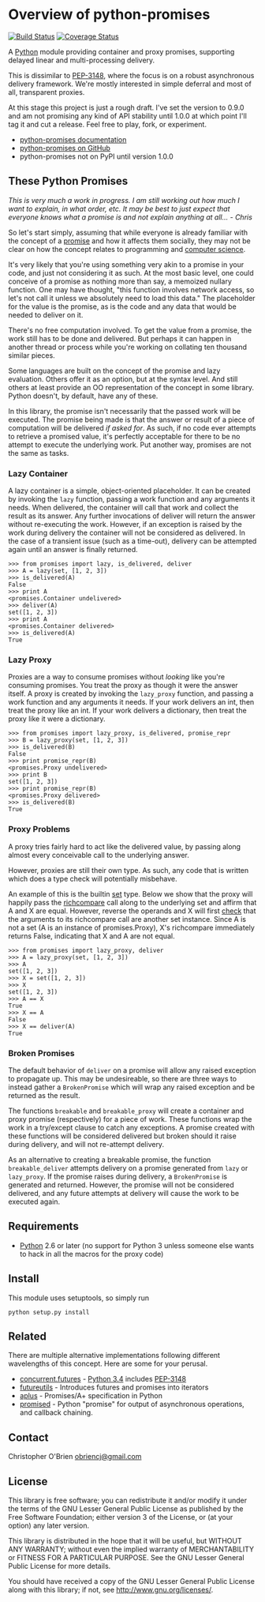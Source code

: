 
# Overview of python-promises

[![Build Status](https://travis-ci.org/obriencj/python-promises.png?branch=master)](https://travis-ci.org/obriencj/python-promises)
[![Coverage Status](https://coveralls.io/repos/obriencj/python-promises/badge.png?branch=master)](https://coveralls.io/r/obriencj/python-promises?branch=master)

A [Python] module providing container and proxy promises, supporting
delayed linear and multi-processing delivery.

This is dissimilar to [PEP-3148], where the focus is on a robust
asynchronous delivery framework. We're mostly interested in simple
deferral and most of all, transparent proxies.

At this stage this project is just a rough draft. I've set the version
to 0.9.0 and am not promising any kind of API stability until 1.0.0 at
which point I'll tag it and cut a release. Feel free to play, fork, or
experiment.

* [python-promises documentation][docs]
* [python-promises on GitHub][github]
* python-promises not on PyPI until version 1.0.0

[python]: http://python.org "Python"

[pep-3148]: http://www.python.org/dev/peps/pep-3148
"PEP-3148 - futures - execute computations asynchronously"

[docs]: http://obriencj.preoccupied.net/python-promises/

[github]: https://github.com/obriencj/python-promises/
"python-promises on GitHub"


## These Python Promises

*This is very much a work in progress. I am still working out how much
 I want to explain, in what order, etc. It may be best to just expect
 that everyone knows what a promise is and not explain anything at
 all... - Chris*

So let's start simply, assuming that while everyone is already
familiar with the concept of a [promise][promise-noun] and how it
affects them socially, they may not be clear on how the concept
relates to programming and [computer science][cs-promise].

It's very likely that you're using something very akin to a promise in
your code, and just not considering it as such. At the most basic
level, one could conceive of a promise as nothing more than say, a
memoized nullary function. One may have thought, "this function
involves network access, so let's not call it unless we absolutely
need to load this data." The placeholder for the value is the promise,
as is the code and any data that would be needed to deliver on it.

There's no free computation involved. To get the value from a promise,
the work still has to be done and delivered. But perhaps it can happen
in another thread or process while you're working on collating ten
thousand similar pieces.

Some languages are built on the concept of the promise and lazy
evaluation. Others offer it as an option, but at the syntax level. And
still others at least provide an OO representation of the concept in
some library. Python doesn't, by default, have any of these.

In this library, the promise isn't necessarily that the passed work
will be executed. The promise being made is that the answer or result
of a piece of computation will be delivered *if asked for*. As such,
if no code ever attempts to retrieve a promised value, it's perfectly
acceptable for there to be no attempt to execute the underlying
work. Put another way, promises are not the same as tasks.

[promise-noun]: http://en.wiktionary.org/wiki/promise#Noun

[cs-promise]: http://en.wikipedia.org/wiki/Futures_and_promises
"Futures and Promises"


### Lazy Container

A lazy container is a simple, object-oriented placeholder. It can be
created by invoking the `lazy` function, passing a work function and
any arguments it needs. When delivered, the container will call that
work and collect the result as its answer. Any further invocations of
deliver will return the answer without re-executing the work. However,
if an exception is raised by the work during delivery the container
will not be considered as delivered. In the case of a transient issue
(such as a time-out), delivery can be attempted again until an answer
is finally returned.

```
>>> from promises import lazy, is_delivered, deliver
>>> A = lazy(set, [1, 2, 3])
>>> is_delivered(A)
False
>>> print A
<promises.Container undelivered>
>>> deliver(A)
set([1, 2, 3])
>>> print A
<promises.Container delivered>
>>> is_delivered(A)
True
```


### Lazy Proxy

Proxies are a way to consume promises without *looking* like you're
consuming promises. You treat the proxy as though it were the answer
itself. A proxy is created by invoking the `lazy_proxy` function, and
passing a work function and any arguments it needs. If your work
delivers an int, then treat the proxy like an int. If your work
delivers a dictionary, then treat the proxy like it were a dictionary.

```
>>> from promises import lazy_proxy, is_delivered, promise_repr
>>> B = lazy_proxy(set, [1, 2, 3])
>>> is_delivered(B)
False
>>> print promise_repr(B)
<promises.Proxy undelivered>
>>> print B
set([1, 2, 3])
>>> print promise_repr(B)
<promises.Proxy delivered>
>>> is_delivered(B)
True
```


### Proxy Problems

A proxy tries fairly hard to act like the delivered value, by passing
along almost every conceivable call to the underlying answer.

However, proxies are still their own type. As such, any code
that is written which does a type check will potentially misbehave.

An example of this is the builtin [set] type. Below we show that the
proxy will happily pass the [richcompare] call along to the underlying
set and affirm that A and X are equal. However, reverse the operands
and X will first [check][set_richcompare] that the arguments to its
richcompare call are another set instance. Since A is not a set (A is
an instance of promises.Proxy), X's richcompare immediately returns
False, indicating that X and A are not equal.

```
>>> from promises import lazy_proxy, deliver
>>> A = lazy_proxy(set, [1, 2, 3])
>>> A
set([1, 2, 3])
>>> X = set([1, 2, 3])
>>> X
set([1, 2, 3])
>>> A == X
True
>>> X == A
False
>>> X == deliver(A)
True
```

[set]: http://docs.python.org/2/library/stdtypes.html#set-types-set-frozenset
"5.7. Set Types - set, frozenset"

[richcompare]: http://docs.python.org/2/c-api/typeobj.html#PyTypeObject.tp_richcompare

[set_richcompare]: http://hg.python.org/cpython/file/779de7b4909b/Objects/setobject.c#l1794


### Broken Promises

The default behavior of `deliver` on a promise will allow any raised
exception to propagate up. This may be undesireable, so there are
three ways to instead gather a `BrokenPromise` which will wrap any
raised exception and be returned as the result.

The functions `breakable` and `breakable_proxy` will create a
container and proxy promise (respectively) for a piece of work. These
functions wrap the work in a try/except clause to catch any
exceptions. A promise created with these functions will be considered
delivered but broken should it raise during delivery, and will not
re-attempt delivery.

As an alternative to creating a breakable promise, the function
`breakable_deliver` attempts delivery on a promise generated from
`lazy` or `lazy_proxy`. If the promise raises during delivery, a
`BrokenPromise` is generated and returned. However, the promise will
not be considered delivered, and any future attempts at delivery will
cause the work to be executed again.


## Requirements

* [Python] 2.6 or later (no support for Python 3 unless someone else
  wants to hack in all the macros for the proxy code)


## Install

This module uses setuptools, so simply run

```
python setup.py install
```


## Related

There are multiple alternative implementations following different
wavelengths of this concept. Here are some for your perusal.

* [concurrent.futures] - [Python 3.4] includes [PEP-3148]
* [futureutils] - Introduces futures and promises into iterators
* [aplus] - Promises/A+ specification in Python
* [promised] - Python "promise" for output of asynchronous operations,
  and callback chaining.

[concurrent.futures]: http://docs.python.org/dev/library/concurrent.futures.html
[futureutils]: https://pypi.python.org/pypi/futureutils
[aplus]: https://github.com/xogeny/aplus
[promised]: https://code.google.com/p/promised/
[python 3.4]: http://docs.python.org/dev/whatsnew/3.4.html


## Contact

Christopher O'Brien  <obriencj@gmail.com>


## License

This library is free software; you can redistribute it and/or modify
it under the terms of the GNU Lesser General Public License as
published by the Free Software Foundation; either version 3 of the
License, or (at your option) any later version.

This library is distributed in the hope that it will be useful, but
WITHOUT ANY WARRANTY; without even the implied warranty of
MERCHANTABILITY or FITNESS FOR A PARTICULAR PURPOSE.  See the GNU
Lesser General Public License for more details.

You should have received a copy of the GNU Lesser General Public
License along with this library; if not, see
<http://www.gnu.org/licenses/>.

